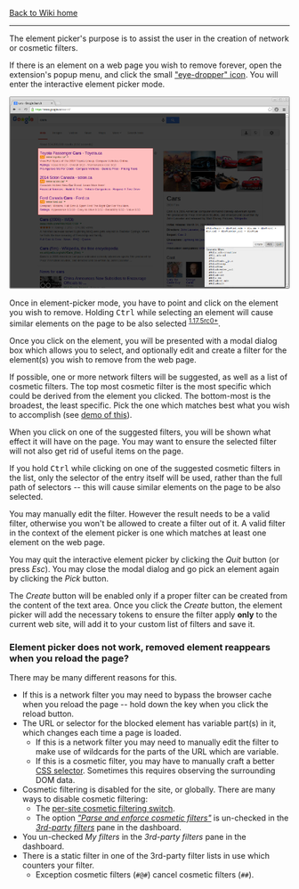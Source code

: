 [Back to Wiki home](https://github.com/gorhill/uBlock/wiki)

***

The element picker's purpose is to assist the user in the creation of network or cosmetic filters.

If there is an element on a web page you wish to remove forever, open the extension's popup menu, and click the small ["eye-dropper" icon](http://fontawesome.io/icon/eyedropper/). You will enter the interactive element picker mode.

![Element picker](https://raw.githubusercontent.com/gorhill/uBlock/master/doc/img/ss-element-picker.png)

Once in element-picker mode, you have to point and click on the element you wish to remove. Holding <kbd>Ctrl</kbd> while selecting an element will cause similar elements on the page to be also selected <sup>[1.17.5rc0+](https://github.com/gorhill/uBlock/commit/91144c4edcda0207aaf23d61ae47011515d7b8cb#diff-a65f6e6abc235a14e93548d8bf53b81eL1220)</sup>.

Once you click on the element, you will be presented with a modal dialog box which allows you to select, and optionally edit and create a filter for the element(s) you wish to remove from the web page.

If possible, one or more network filters will be suggested, as well as a list of cosmetic filters. The top most cosmetic filter is the most specific which could be derived from the element you clicked. The bottom-most is the broadest, the least specific. Pick the one which matches best what you wish to accomplish (see [demo of this](https://www.youtube.com/watch?v=8TvCGWwQr5o)).

When you click on one of the suggested filters, you will be shown what effect it will have on the page. You may want to ensure the selected filter will not also get rid of useful items on the page.

If you hold <kbd>Ctrl</kbd> while clicking on one of the suggested cosmetic filters in the list, only the selector of the entry itself will be used, rather than the full path of selectors -- this will cause similar elements on the page to be also selected.

You may manually edit the filter. However the result needs to be a valid filter, otherwise you won't be allowed to create a filter out of it. A valid filter in the context of the element picker is one which matches at least one element on the web page.

You may quit the interactive element picker by clicking the _Quit_ button (or press _Esc_). You may close the modal dialog and go pick an element again by clicking the _Pick_ button.

The _Create_ button will be enabled only if a proper filter can be created from the content of the text area. Once you click the _Create_ button, the element picker will add the necessary tokens to ensure the filter apply **only** to the current web site, will add it to your custom list of filters and save it.

### Element picker does not work, removed element reappears when you reload the page?

There may be many different reasons for this.

- If this is a network filter you may need to bypass the browser cache when you reload the page -- hold down the <Shift> key when you click the reload button.
- The URL or selector for the blocked element has variable part(s) in it, which changes each time a page is loaded.
    - If this is a network filter you may need to manually edit the filter to make use of wildcards for the parts of the URL which are variable.
    - If this is a cosmetic filter, you may have to manually craft a better [CSS selector](https://www.w3.org/TR/selectors/#overview). Sometimes this requires observing the surrounding DOM data.
- Cosmetic filtering is disabled for the site, or globally. There are many ways to disable cosmetic filtering:
    - The [per-site cosmetic filtering switch](https://github.com/gorhill/uBlock/wiki/Per-site-switches#no-cosmetic-filtering).
    - The option [_"Parse and enforce cosmetic filters"_](https://github.com/gorhill/uBlock/wiki/Dashboard:-3rd-party-filters#parse-and-enforce-cosmetic-filters) is un-checked in the [_3rd-party filters_](https://github.com/gorhill/uBlock/wiki/Dashboard:-3rd-party-filters) pane in the dashboard.
- You un-checked _My filters_ in the _3rd-party filters_ pane in the dashboard.
- There is a static filter in one of the 3rd-party filter lists in use which counters your filter.
    - Exception cosmetic filters (`#@#`) cancel cosmetic filters (`##`).